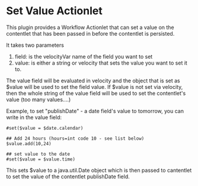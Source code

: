Set Value Actionlet
=====================

This plugin provides a Workflow Actionlet that can set a value on the contentlet that has been passed in before the contentlet is persisted.

It takes two parameters

1. field: is the velocityVar name of the field you want to set
2. value: is either a string or velocity that sets the value you want to set it to.  


The value field will be evaluated in velocity and the object that is set as $value will be used to set the field value.  If  $value is not set via velocity, then the whole string of the value field will be used to set the contentlet's value (too many values....)


Example, to set "publishDate" - a date field's value to tomorrow, you can write in the value field:
```
#set($value = $date.calendar)

## Add 24 hours (hours=int code 10 - see list below)
$value.add(10,24)

## set value to the date
#set($value = $value.time)
```

This sets $value to a java.util.Date object which is then passed to cantentlet to set the value of the contentlet publishDate field.

